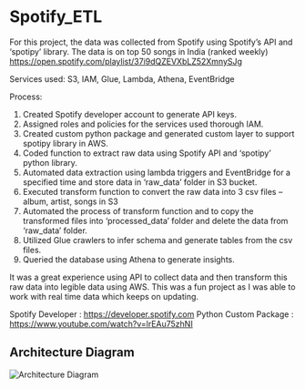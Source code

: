 # Spotify_ETL

For this project, the data was collected from Spotify using Spotify’s API and ‘spotipy’ library.
The data is on top 50 songs in India (ranked weekly)
https://open.spotify.com/playlist/37i9dQZEVXbLZ52XmnySJg

Services used:
S3, IAM, Glue, Lambda, Athena, EventBridge

Process:
1. Created Spotify developer account to generate API keys.
2. Assigned roles and policies for the services used thorough IAM.
3. Created custom python package and generated custom layer to support spotipy library in AWS.
4. Coded function to extract raw data using Spotify API and ‘spotipy’ python library.
5. Automated data extraction using lambda triggers and EventBridge for a specified time and store data in ‘raw_data’ folder in S3 bucket.
6. Executed transform function to convert the raw data into 3 csv files – album, artist, songs in S3
7. Automated the process of transform function and to copy the transformed files into ‘processed_data’ folder and delete the data from ‘raw_data’ folder.
8. Utilized Glue crawlers to infer schema and generate tables from the csv files.
9. Queried the database using Athena to generate insights.

It was a great experience using API to collect data and then transform this raw data into legible data using AWS. This was a fun project as I was able to work with real time data which keeps on updating.

Spotify Developer : https://developer.spotify.com 
Python Custom Package : https://www.youtube.com/watch?v=lrEAu75zhNI

## Architecture Diagram

![Architecture Diagram](https://github.com/ParthDodia/Spotify_ETL/assets/88946343/7a7378fb-8478-4501-a271-dc04e76526ae)
